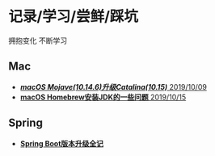 # 记录/学习/尝鲜/踩坑
拥抱变化  不断学习

## Mac
- [***macOS Mojave(10.14.6)升级Catalina(10.15)***  2019/10/09](https://github.com/lihaoqiang001/Alita/blob/master/mac/macOS%20Mojave%E5%8D%87%E7%BA%A7Catalina.md)
- [**macOS Homebrew安装JDK的一些问题**  2019/10/15](https://github.com/lihaoqiang001/Alita/blob/master/mac/macOS%20Homebrew%E5%AE%89%E8%A3%85JDK%E7%9A%84%E4%B8%80%E4%BA%9B%E9%97%AE%E9%A2%98.md)

## Spring
- [**Spring Boot版本升级全记**](https://github.com/lihaoqiang001/Alita/blob/master/Spring/Spring%20Boot%E7%89%88%E6%9C%AC%E5%8D%87%E7%BA%A7%E5%85%A8%E8%AE%B0.md)